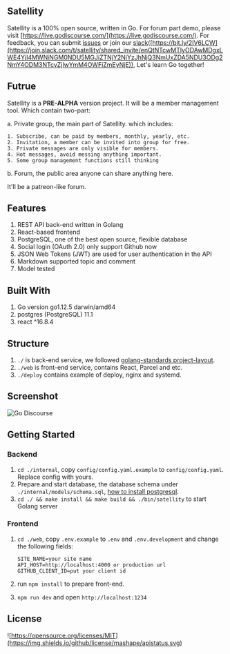 ## Satellity

Satellity is a 100% open source, written in Go. For forum part demo, please visit [https://live.godiscourse.com/](https://live.godiscourse.com/). For feedback, you can submit [issues](https://github.com/satellity/satellity/issues) or join our [slack](https://join.slack.com/t/satellity/shared_invite/enQtNTcwMTIyODAwMDgxLWE4YjI4MWNiNGM0NDU5MGJiZTNjY2NiYzJhNjQ3NmUxZDA5NDU3ODg2NmY4ODM3NTcyZjIwYmM4OWFiZmEyNjE)([https://bit.ly/2IV6LCW](https://join.slack.com/t/satellity/shared_invite/enQtNTcwMTIyODAwMDgxLWE4YjI4MWNiNGM0NDU5MGJiZTNjY2NiYzJhNjQ3NmUxZDA5NDU3ODg2NmY4ODM3NTcyZjIwYmM4OWFiZmEyNjE)), Let's learn Go together!

## Futrue

Satellity is a **PRE-ALPHA** version project. It will be a member management tool. Which contain two-part:

a. Private group, the main part of Satellity. which includes:

	1. Subscribe, can be paid by members, monthly, yearly, etc.
	2. Invitation, a member can be invited into group for free.
	3. Private messages are only visible for members.
	4. Hot messages, avoid messing anything important.
	5. Some group management functions still thinking
	
b. Forum, the public area anyone can share anything here.

It'll be a patreon-like forum.

## Features

1. REST API back-end written in Golang
2. React-based frontend
3. PostgreSQL, one of the best open source, flexible database 
4. Social login (OAuth 2.0) only support Github now
5. JSON Web Tokens (JWT) are used for user authentication in the API
6. Markdown supported topic and comment
7. Model tested


## Built With

1. Go version go1.12.5 darwin/amd64
2. postgres (PostgreSQL) 11.1
3. react ^16.8.4

## Structure

1. `./` is back-end service, we followed [golang-standards project-layout](https://github.com/golang-standards/project-layout).
2. `./web` is front-end service, contains React, Parcel and etc.
2. `./deploy` contains example of deploy, nginx and systemd.

## Screenshot

![Go Discourse](/screenshots/aspect.png "Hello Go Discourse")

## Getting Started

### Backend

1. `cd ./internal`, copy `config/config.yaml.example` to `config/config.yaml`. Replace config with yours.
2. Prepare and start database, the database schema under `./internal/models/schema.sql`, [how to install postgresql](https://www.digitalocean.com/community/tutorials/how-to-install-and-use-postgresql-on-ubuntu-18-04).
3. `cd ./ && make install && make build && ./bin/satellity` to start Golang server

### Frontend

1. `cd ./web`, copy `.env.example` to `.env` and `.env.development` and change the following fields:
   
    ```
    SITE_NAME=your site name
    API_HOST=http://localhost:4000 or production url
    GITHUB_CLIENT_ID=put your client id
    ```
2. run `npm install` to prepare front-end.
3. `npm run dev` and open `http://localhost:1234`

## License

![https://opensource.org/licenses/MIT](https://img.shields.io/github/license/mashape/apistatus.svg)

